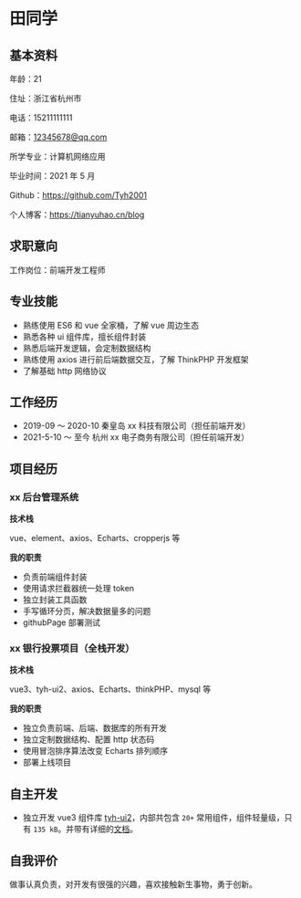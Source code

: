 # 田同学

## 基本资料

年龄：21

住址：浙江省杭州市

电话：15211111111

邮箱：12345678@qq.com

所学专业：计算机网络应用

毕业时间：2021 年 5 月

Github：https://github.com/Tyh2001

个人博客：https://tianyuhao.cn/blog

## 求职意向

工作岗位：前端开发工程师

## 专业技能

- 熟练使用 ES6 和 vue 全家桶，了解 vue 周边生态
- 熟悉各种 ui 组件库，擅长组件封装
- 熟悉后端开发逻辑，会定制数据结构
- 熟练使用 axios 进行前后端数据交互，了解 ThinkPHP 开发框架
- 了解基础 http 网络协议

## 工作经历

- 2019-09 ～ 2020-10 秦皇岛 xx 科技有限公司（担任前端开发）
- 2021-5-10 ～ 至今 杭州 xx 电子商务有限公司（担任前端开发）

## 项目经历

### xx 后台管理系统

**技术栈**

vue、element、axios、Echarts、cropperjs 等

**我的职责**

- 负责前端组件封装
- 使用请求拦截器统一处理 token
- 独立封装工具函数
- 手写循环分页，解决数据量多的问题
- githubPage 部署测试

### xx 银行投票项目（全栈开发）

**技术栈**

vue3、tyh-ui2、axios、Echarts、thinkPHP、mysql 等

**我的职责**

- 独立负责前端、后端、数据库的所有开发
- 独立定制数据结构、配置 http 状态码
- 使用冒泡排序算法改变 Echarts 排列顺序
- 部署上线项目

## 自主开发

- 独立开发 vue3 组件库 [tyh-ui2](https://github.com/Tyh2001/tyh-ui2)，内部共包含 `20+` 常用组件，组件轻量级，只有 `135 kB`。并带有详细的[文档](https://tianyuhao.cn/tyhui/v3)。

## 自我评价

做事认真负责，对开发有很强的兴趣，喜欢接触新生事物，勇于创新。
